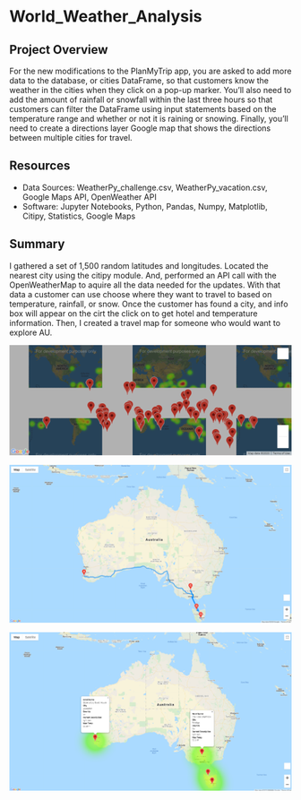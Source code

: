 # World_Weather_Analysis

## Project Overview
For the new modifications to the PlanMyTrip app, you are asked to add more data to the database, or cities DataFrame, so that customers know the weather in the cities when they click on a pop-up marker. You’ll also need to add the amount of rainfall or snowfall within the last three hours so that customers can filter the DataFrame using input statements based on the temperature range and whether or not it is raining or snowing. Finally, you’ll need to create a directions layer Google map that shows the directions between multiple cities for travel.

## Resources
 - Data Sources: WeatherPy_challenge.csv, WeatherPy_vacation.csv, Google Maps API, OpenWeather API
 - Software: Jupyter Notebooks, Python, Pandas, Numpy, Matplotlib, Citipy, Statistics, Google Maps

## Summary
I gathered a set of 1,500 random latitudes and longitudes. Located the nearest city using the citipy module. And, performed an API call with the OpenWeatherMap to aquire all the data needed for the updates.
With that data a customer can use choose where they want to travel to based on temperature, rainfall, or snow.
Once the customer has found a city, and info box will appear on the cirt the click on to get hotel and temperature information.
Then, I created a travel map for someone who would want to explore AU.

![Pic1](https://github.com/jugvirpabla/World_Weather_Analysis/blob/master/weather_data/WeatherPy_vacation_map.png.png)

![Pic2](https://github.com/jugvirpabla/World_Weather_Analysis/blob/master/weather_data/WeatherPy_travel_map.png)

![Pic3](https://github.com/jugvirpabla/World_Weather_Analysis/blob/master/weather_data/WeatherPy_travel_map_markers.png)
